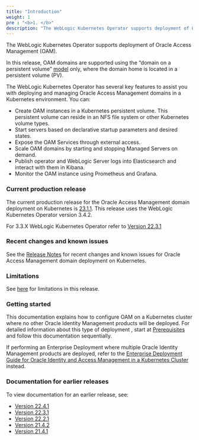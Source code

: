 ```yaml
---
title: "Introduction"
weight: 1
pre : "<b>1. </b>"
description: "The WebLogic Kubernetes Operator supports deployment of Oracle Access Management (OAM). Follow the instructions in this guide to set up these Oracle Access Management domains on Kubernetes."
---
```


The WebLogic Kubernetes Operator supports deployment of Oracle Access Management (OAM).

In this release, OAM domains are supported using the “domain on a persistent volume”
[model](https://oracle.github.io/weblogic-kubernetes-operator/userguide/managing-domains/choosing-a-model/) only, where the domain home is located in a persistent volume (PV).

The WebLogic Kubernetes Operator has several key features to assist you with deploying and managing Oracle Access Management domains in a Kubernetes
environment. You can:


* Create OAM instances in a Kubernetes persistent volume. This persistent volume can reside in an NFS file system or other Kubernetes volume types.
* Start servers based on declarative startup parameters and desired states.
* Expose the OAM Services through external access.
* Scale OAM domains by starting and stopping Managed Servers on demand.
* Publish operator and WebLogic Server logs into Elasticsearch and interact with them in Kibana.
* Monitor the OAM instance using Prometheus and Grafana.

### Current production release

The current production release for the Oracle Access Management domain deployment on Kubernetes is [23.1.1](https://github.com/oracle/fmw-kubernetes/releases). This release uses the WebLogic Kubernetes Operator version 3.4.2.

For 3.3.X WebLogic Kubernetes Operator refer to [Version 22.3.1](https://oracle.github.io/fmw-kubernetes/22.3.1/oam/)

### Recent changes and known issues

See the [Release Notes](../release-notes/) for recent changes and known issues for Oracle Access Management domain deployment on Kubernetes.

### Limitations

See [here](../prerequisites/#limitations) for limitations in this release.

### Getting started

This documentation explains how to configure OAM on a Kubernetes cluster where no other Oracle Identity Management products will be deployed. For detailed information about this type of deployment , start at [Prerequisites](../prerequisites) and follow this documentation sequentially.

If performing an Enterprise Deployment where multiple Oracle Identity Management products are deployed, refer to the [Enterprise Deployment Guide for Oracle Identity and Access Management in a Kubernetes Cluster](https://docs.oracle.com/en/middleware/fusion-middleware/12.2.1.4/ikedg/index.html) instead.


### Documentation for earlier releases

To view documentation for an earlier release, see:

* [Version 22.4.1](https://oracle.github.io/fmw-kubernetes/22.4.1/oam/)
* [Version 22.3.1](https://oracle.github.io/fmw-kubernetes/22.3.1/oam/)
* [Version 22.2.1](https://oracle.github.io/fmw-kubernetes/22.2.1/oam/)
* [Version 21.4.2](https://oracle.github.io/fmw-kubernetes/21.4.2/oam/)
* [Version 21.4.1](https://oracle.github.io/fmw-kubernetes/21.4.1/oam/)




